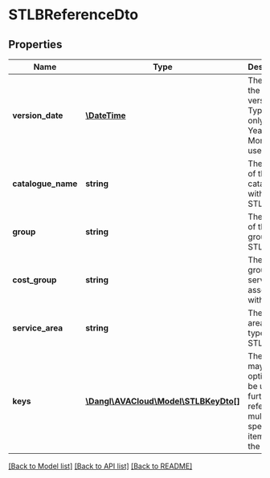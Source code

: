 # STLBReferenceDto

## Properties
Name | Type | Description | Notes
------------ | ------------- | ------------- | -------------
**version_date** | [**\DateTime**](\DateTime.md) | The date of the STLB version. Typically, only the Year and Month are used | [optional] 
**catalogue_name** | **string** | The name of the catalogue within the STLB | [optional] 
**group** | **string** | The name of the group in STLB | [optional] 
**cost_group** | **string** | The cost group this service is associated with | [optional] 
**service_area** | **string** | The service area (or type) in the STLB | [optional] 
**keys** | [**\Dangl\AVACloud\Model\STLBKeyDto[]**](STLBKeyDto.md) | These keys may optionally be used to further reference multiple, specific items within the STLB | [optional] 

[[Back to Model list]](../README.md#documentation-for-models) [[Back to API list]](../README.md#documentation-for-api-endpoints) [[Back to README]](../README.md)


